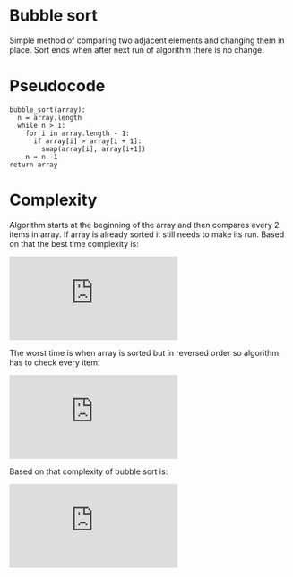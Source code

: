 Bubble sort
===========

Simple method of comparing two adjacent elements and changing them in place. Sort ends when after next run of algorithm there is no change.

# Pseudocode

```
bubble_sort(array):
  n = array.length
  while n > 1:
    for i in array.length - 1:
      if array[i] > array[i + 1]:
        swap(array[i], array[i+1])
    n = n -1
return array
```

# Complexity

Algorithm starts at the beginning of the array and then compares every 2 items in array. If array is already sorted it still needs to make its run. Based on that the best time complexity is:

![best_time](http://latex.codecogs.com/gif.latex?%5Cfn_phv%20%5COmega%20%28n%29)

The worst time is when array is sorted but in reversed order so algorithm has to check every item:

![worst_time](http://latex.codecogs.com/gif.latex?O%28n%5E2%29)

Based on that complexity of bubble sort is:

![complexity](http://latex.codecogs.com/gif.latex?%5Cfn_phv%20%5CTheta%20%28n%5E2%29)
